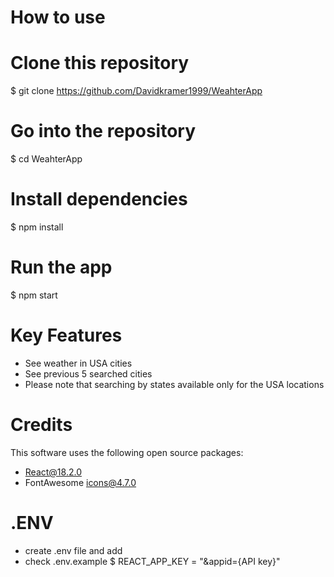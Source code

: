 # How to use

# Clone this repository
$ git clone https://github.com/Davidkramer1999/WeahterApp

# Go into the repository
$ cd WeahterApp

# Install dependencies
$ npm install

# Run the app
$ npm start

# Key Features
 - See weather in USA cities 
 - See previous 5 searched cities
 - Please note that searching by states available only for the USA locations

# Credits
 This software uses the following open source packages:
  - React@18.2.0
  - FontAwesome icons@4.7.0

# .ENV
 - create .env file and add
 - check .env.example
 $ REACT_APP_KEY = "&appid={API key}" 